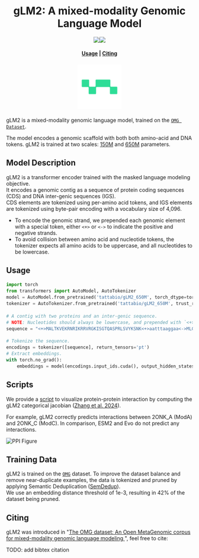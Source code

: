 <h1 align="center">gLM2: A mixed-modality Genomic Language Model</h1>

<p align="center" style="font-size:0;">
  <a href="https://www.biorxiv.org/content/XXX" style="text-decoration: none; border: none;"><img alt="bioRxiv URL" src="https://img.shields.io/badge/bioRxiv-XXX.svg" style="border: none;"></a><a href="https://huggingface.co/tattabio/gLM2_650M" style="text-decoration: none; border: none;"><img alt="Huggingface URL" src="https://huggingface.co/datasets/huggingface/badges/resolve/main/model-on-hf-md.svg" style="border: none;"></a>
</p>

<h4 align="center">
    <p>
        <a href="#usage">Usage</a> |
        <a href="#citing">Citing</a>
    <p>
</h4>

<h3 align="center">
    <a href="https://huggingface.co/tattabio/gLM2_650M"><img style="float: middle;" width="120" height="120" src="./docs/images/tatta_logo.png" /></a>
</h3>

gLM2 is a mixed-modality genomic language model, trained on the [`OMG Dataset`](https://github.com/TattaBio/OMG).

The model encodes a genomic scaffold with both both amino-acid and DNA tokens. 
gLM2 is trained at two scales: [150M](https://huggingface.co/tattabio/gLM2_150M) and [650M](https://huggingface.co/tattabio/gLM2_650M) parameters.  

## Model Description
gLM2 is a transformer encoder trained with the masked language modeling objective.  
It encodes a genomic contig as a sequence of protein coding sequences (CDS) and DNA inter-genic sequences (IGS).  
CDS elements are tokenized using per-amino acid tokens, and IGS elements are tokenized using byte-pair encoding with a vocabulary size of 4,096.  
- To encode the genomic strand, we prepended each genomic element with a special token, either `<+>` or `<->` to indicate the positive and negative strands.
- To avoid collision between amino acid and nucleotide tokens, the tokenizer expects all amino acids to be uppercase, and all nucleotides to be lowercase.


## Usage

```python
import torch
from transformers import AutoModel, AutoTokenizer
model = AutoModel.from_pretrained('tattabio/gLM2_650M', torch_dtype=torch.bfloat16, trust_remote_code=True).cuda()
tokenizer = AutoTokenizer.from_pretrained('tattabio/gLM2_650M', trust_remote_code=True)

# A contig with two proteins and an inter-genic sequence.
# NOTE: Nucleotides should always be lowercase, and prepended with `<+>`.
sequence = "<+>MALTKVEKRNRIKRRVRGKISGTQASPRLSVYKSNK<+>aatttaaggaa<->MLGIDNIERVKPGGLELVDRLVAVNRVTKVTKGGRAFGFSAIVVVGNED"

# Tokenize the sequence.
encodings = tokenizer([sequence], return_tensors='pt')
# Extract embeddings.
with torch.no_grad():
    embeddings = model(encodings.input_ids.cuda(), output_hidden_states=True).last_hidden_state
```

## Scripts

We provide a [script](https://github.com/TattaBio/gLM2/blob/main/categorical_jacobian_gLM2.ipynb) to visualize protein-protein interaction by computing the gLM2 categorical jacobian ([Zhang et al. 2024](https://www.biorxiv.org/content/10.1101/2024.01.30.577970v1)).

For example, gLM2 correctly predicts interactions between 2ONK_A (ModA) and 2ONK_C (ModC).
In comparison, ESM2 and Evo do not predict any interactions.

<p align="left">
  <img src="./docs/images/ppi_figure.png" width="669" height="364" alt="PPI Figure">
</p>

## Training Data
gLM2 is trained on the [`OMG`](https://huggingface.co/datasets/tattabio/OMG) dataset.
To improve the dataset balance and remove near-duplicate examples, the data is tokenized and pruned by applying Semantic Deduplication ([SemDedup](https://arxiv.org/abs/2303.09540)).  
We use an embedding distance threshold of 1e-3, resulting in 42% of the dataset being pruned. 



## Citing

gLM2 was introduced in "[The OMG dataset: An Open MetaGenomic corpus for mixed-modality genomic language modeling
]()", feel free to cite:

TODO: add bibtex citation